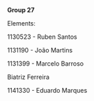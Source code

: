 **Group 27** 

Elements:

1130523 - Ruben Santos

1131190 - João Martins

1131399 - Marcelo Barroso

Biatriz Ferreira 

1141330 - Eduardo Marques